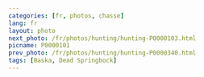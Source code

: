 ```yaml
---
categories: [fr, photos, chasse]
lang: fr
layout: photo
next_photo: /fr/photos/hunting/hunting-P0000103.html
picname: P0000101
prev_photo: /fr/photos/hunting/hunting-P0000340.html
tags: [Baska, Dead Springbock]
---
```

